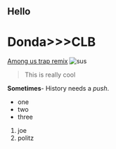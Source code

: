 ## Hello
# Donda>>>CLB
[Among us trap remix](https://www.youtube.com/watch?v=9WX97X4MN6s)
![sus](https://m.media-amazon.com/images/I/41tKs-+D6aL._AC_SY780_.jpg)
> This is really cool

**Sometimes**- History needs a *push*.
- one
- two
- three

1. joe
2. politz

